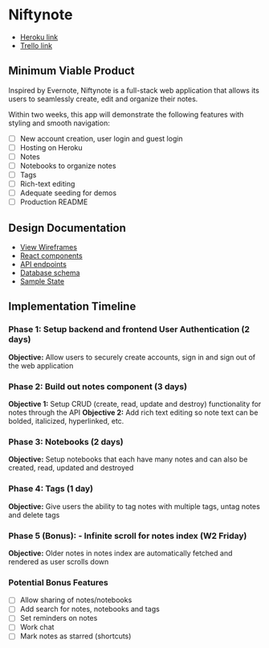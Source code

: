 # Niftynote

* [Heroku link](https://niftynote.herokuapp.com/)
* [Trello link](https://trello.com/b/JfAYGhwV/niftynote)

## Minimum Viable Product

Inspired by Evernote, Niftynote is a full-stack web application that allows its users to seamlessly create, edit and organize their notes.  

Within two weeks, this app will demonstrate the following features with styling and smooth navigation:
- [ ] New account creation, user login and guest login
- [ ] Hosting on Heroku
- [ ] Notes
- [ ] Notebooks to organize notes
- [ ] Tags
- [ ] Rich-text editing
- [ ] Adequate seeding for demos
- [ ] Production README

## Design Documentation
* [View Wireframes][wireframes]
* [React components][components]
* [API endpoints][api-endpoints]
* [Database schema][schema]
* [Sample State][sample-state]

[wireframes]: wireframes
[components]: component-hierarchy.md
[sample-state]: sample-state.md
[api-endpoints]: api-endpoints.md
[schema]: schema.md

## Implementation Timeline

### Phase 1: Setup backend and frontend User Authentication (2 days)

**Objective:** Allow users to securely create accounts, sign in and sign out of the web application

### Phase 2: Build out notes component (3 days)

**Objective 1:** Setup CRUD (create, read, update and destroy) functionality for notes through the API
**Objective 2:** Add rich text editing so note text can be bolded, italicized, hyperlinked, etc.

### Phase 3: Notebooks (2 days)

**Objective:** Setup notebooks that each have many notes and can also be created, read, updated and destroyed

### Phase 4: Tags (1 day)

**Objective:** Give users the ability to tag notes with multiple tags, untag notes and delete tags

### Phase 5 (Bonus): - Infinite scroll for notes index (W2 Friday)

**Objective:** Older notes in notes index are automatically fetched and rendered as user scrolls down

### Potential Bonus Features
- [ ] Allow sharing of notes/notebooks
- [ ] Add search for notes, notebooks and tags
- [ ] Set reminders on notes
- [ ] Work chat
- [ ] Mark notes as starred (shortcuts)
